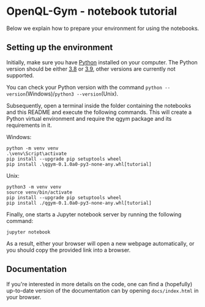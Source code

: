 # OpenQL-Gym - notebook tutorial
Below we explain how to prepare your environment for using the notebooks.

## Setting up the environment
Initially, make sure you have [Python](https://www.python.org/downloads/) installed on your computer. The Python version
should be either [3.8](https://www.python.org/downloads/release/python-3810/) or
[3.9](https://www.python.org/downloads/release/python-3913/), other versions are currently not supported.

You can check your Python version with the command `python --version`(Windows)/`python3 --version`(Unix).

Subsequently, open a terminal inside the folder containing the notebooks and this README and execute the following
commands. This will create a Python virtual environment and require the qgym package and its requirements in it.

Windows:
```commandline
python -m venv venv
.\venv\Script\activate
pip install --upgrade pip setuptools wheel
pip install .\qgym-0.1.0a0-py3-none-any.whl[tutorial]
```

Unix:
```commandline
python3 -m venv venv
source venv/bin/activate
pip install --upgrade pip setuptools wheel
pip install ./qgym-0.1.0a0-py3-none-any.whl[tutorial]
```

Finally, one starts a Jupyter notebook server by running the following command:

```commandline
jupyter notebook
```

As a result, either your browser will open a new webpage automatically, or you should copy the provided link into a
browser.

## Documentation
If you're interested in more details on the code, one can find a (hopefully) up-to-date version of the documentation can
by opening `docs/index.html` in your browser.
